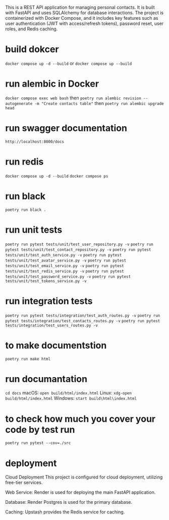This is a REST API application for managing personal contacts. It is built with FastAPI and uses SQLAlchemy for database interactions. The project is containerized with Docker Compose, and it includes key features such as user authentication (JWT with access/refresh tokens), password reset, user roles, and Redis caching.


# build dokcer
`docker compose up -d --build`
or
`docker compose up --build`

# run alembic in Docker
`docker compose exec web bash`
then
`poetry run alembic revision --autogenerate -m "Create contacts table"`
then
`poetry run alembic upgrade head`

# run swagger documentation
`http://localhost:8000/docs`

# run redis
`docker compose up -d --build`
`docker compose ps`

# run black 
`poetry run black .`

# run unit tests
`poetry run pytest tests/unit/test_user_repository.py -v`
`poetry run pytest tests/unit/test_contact_repository.py -v`
`poetry run pytest tests/unit/test_auth_service.py -v`
`poetry run pytest tests/unit/test_avatar_service.py -v`
`poetry run pytest tests/unit/test_email_service.py -v`
`poetry run pytest tests/unit/test_redis_service.py -v`
`poetry run pytest tests/unit/test_password_service.py -v`
`poetry run pytest tests/unit/test_tokens_service.py -v`

# run integration tests
`poetry run pytest tests/integration/test_auth_routes.py -v`
`poetry run pytest tests/integration/test_contacts_routes.py -v`
`poetry run pytest tests/integration/test_users_routes.py -v`


# to make documentstion 
`poetry run make html`
# run documantation
`cd docs`
macOS: `open build/html/index.html`
Linux: `xdg-open build/html/index.html`
Windows: `start build\html\index.html`

# to check how much you cover your code by test run
`poetry run pytest --cov=./src`

# deployment
Cloud Deployment
This project is configured for cloud deployment, utilizing free-tier services.

Web Service: Render is used for deploying the main FastAPI application.

Database: Render Postgres is used for the primary database.

Caching: Upstash provides the Redis service for caching.
